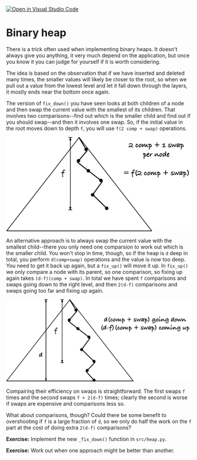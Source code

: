 [![Open in Visual Studio Code](https://classroom.github.com/assets/open-in-vscode-c66648af7eb3fe8bc4f294546bfd86ef473780cde1dea487d3c4ff354943c9ae.svg)](https://classroom.github.com/online_ide?assignment_repo_id=9587152&assignment_repo_type=AssignmentRepo)
# Binary heap

There is a trick often used when implementing binary heaps. It doesn't always give you anything, it very much depend on the application, but once you know it you can judge for yourself if it is worth considering.

The idea is based on the observation that if we have inserted and deleted many times, the smaller values will likely be closer to the root, so when we pull out a value from the lowest level and let it fall down through the layers, it mostly ends near the bottom once again.

The version of `fix_down()` you have seen looks at both children of a node and then swap the current value with the smallest of its children. That involves two comparisons--find out which is the smaller child and find out if you should swap--and then it involves one swap. So, if the initial value in the root moves down to depth `f`, you will use `f(2 comp + swap)` operations.

![Fix down, first version.](figs/FixDown/fix_down_1.png)

An alternative approach is to always swap the current value with the smallest child--there you only need one comparsion to work out which is the smaller child. You won't stop in time, though, so if the heap is `d` deep in total, you perform `d(comp+swap)` operations and the value is now too deep. You need to get it back up again, but a `fix_up()` will move it up. In `fix_up()` we only compare a node with its parent, so one comparison, so fixing up again takes `(d-f)(comp + swap)`. In total we have spent `f` comparisons and swaps going down to the right level, and then `2(d-f)` comparisons and swaps going too far and fixing up again.

![Fix down, second version.](figs/FixDown/fix_down_2.png)


Compairing their efficiency on swaps is straightforward. The first swaps `f` times and the second swaps `f + 2(d-f)` times; clearly the second is worse if swaps are expensive and comparisons less so.

What about comparisons, though? Could there be some benefit to overshooting if `f` is a large fraction of `d`, so we only do half the work on the `f` part at the cost of doing extra `2(d-f)` comparisons?


**Exercise:** Implement the new `_fix_down()` function in `src/heap.py`.

**Exercise:** Work out when one approach might be better than another.
